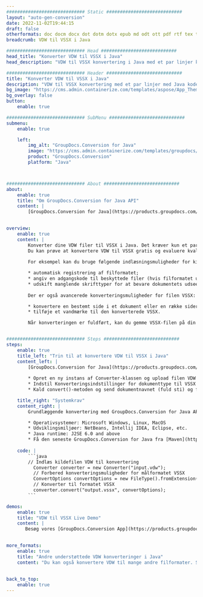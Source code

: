 ```yaml
---
############################# Static ############################
layout: "auto-gen-conversion"
date: 2022-11-02T19:44:15
draft: false
otherformats: doc docm docx dot dotm dotx epub md odt ott pdf rtf tex txt vdx vsdm vsdx vssm vssx vstm vstx vsx vtx xps
breadcrumb: VDW til VSSX i Java

############################# Head ############################
head_title: "Konverter VDW til VSSX i Java"
head_description: "VDW til VSSX konvertering i Java med et par linjer kode. Konverter over 160 filformater ved hjælp af GroupDocs dokumentkonverterings-API for Java"

############################# Header ############################
title: "Konverter VDW til VSSX i Java"
description: "VDW til VSSX konvertering med et par linjer med Java kode"
bg_image: "https://cms.admin.containerize.com/templates/aspose/App_Themes/V3/images/bg/header1.png"
bg_overlay: false
button:
    enable: true

############################# SubMenu ############################
submenu:
    enable: true

    left:
        img_alt: "GroupDocs.Conversion for Java"
        image: "https://cms.admin.containerize.com/templates/groupdocs/images/product-logos/90x90-noborder/groupdocs-conversion-java.png"
        product: "GroupDocs.Conversion"
        platform: "Java"



############################# About ############################
about:
    enable: true
    title: "Om GroupDocs.Conversion for Java API"
    content: |
        [GroupDocs.Conversion for Java](https://products.groupdocs.com/conversion/java/) er en avanceret filformatkonverterings-API til konvertering mellem populære billed- og dokumentformater såsom Microsoft Office, OpenDocument, PDF, HTML, e-mail, CAD. og meget mere med blot et par linjer kode. Den native API registrerer automatisk formaterne af de originale dokumenter og tilbyder mange muligheder for at tilpasse de konverterede dokumenter. Sammen med funktionen til at udtrække information fra et dokument, understøtter den også caching af konverteringsresultaterne til den lokale disk som standard. Enhver form for cachelagring kan dog understøttes ved at implementere de passende grænseflader - Amazon S3, Dropbox, Google Drive, Windows Azure, Reddis eller andre.
    

overview:
    enable: true
    content: |
        Konverter dine VDW filer til VSSX i Java. Det kræver kun et par linjer med Java kode på enhver platform efter eget valg, såsom Windows, Linux, macOS.
        Du kan prøve at konvertere VDW til VSSX gratis og evaluere kvaliteten af ​​konverteringsresultaterne. Sammen med simple filkonverteringsscripts kan du prøve mere sofistikerede muligheder for at indlæse VDW-kildefilen og gemme VSSX-outputtet. 
        
        For eksempel kan du bruge følgende indlæsningsmuligheder for kilden VDW:

        * automatisk registrering af filformatet;
        * angiv en adgangskode til beskyttede filer (hvis filformatet understøtter det);
        * udskift manglende skrifttyper for at bevare dokumentets udseende.
        
        Der er også avancerede konverteringsmuligheder for filen VSSX:

        * konvertere en bestemt side i et dokument eller en række sider;
        * tilføje et vandmærke til den konverterede VSSX.

        Når konverteringen er fuldført, kan du gemme VSSX-filen på din lokale filsti eller på et tredjepartslager såsom FTP, Amazon S3, Google Drive, Dropbox osv. Bemærk venligst - for at konvertere VDW til VSSX, behøver du ikke installere yderligere software, såsom MS Office, Open Office, Adobe Acrobat Reader osv.


############################# Steps ############################
steps:
    enable: true
    title_left: "Trin til at konvertere VDW til VSSX i Java"
    content_left: |
        [GroupDocs.Conversion for Java](https://products.groupdocs.com/conversion/java/) giver udviklere mulighed for nemt at konvertere VDW fil til VSSX med et par linjer kode.
        
        * Opret en ny instans af Converter-klassen og upload filen VDW med den fulde sti
        * Indstil Konverteringsindstillinger for dokumenttype til VSSX
        * Kald convert()-metoden og send dokumentnavnet (fuld sti) og formatet (VSSX) som en parameter

    title_right: "Systemkrav"
    content_right: |
        Grundlæggende konvertering med GroupDocs.Conversion for Java API kan udføres med blot et par linjer kode. Vores API'er understøttes på alle større platforme og operativsystemer. Før du udfører koden nedenfor, skal du sørge for, at du har følgende forudsætninger installeret på dit system.

        * Operativsystemer: Microsoft Windows, Linux, MacOS
        * Udviklingsmiljøer: NetBeans, Intellij IDEA, Eclipse, etc.
        * Java runtime: J2SE 6.0 and above
        * Få den seneste GroupDocs.Conversion for Java fra [Maven](https://repository.groupdocs.com/webapp/#/artifacts/browse/tree/General/repo/com/groupdocs/groupdocs-conversion)
         
    code: |
        ```java    
        // Indlæs kildefilen VDW til konvertering
          Converter converter = new Converter("input.vdw");
          // Forbered konverteringsmuligheder for målformatet VSSX
          ConvertOptions convertOptions = new FileType().fromExtension("vssx").getConvertOptions();
          // Konverter til formatet VSSX
          converter.convert("output.vssx", convertOptions);
        ```

demos:
    enable: true
    title: "VDW til VSSX Live Demo"
    content: |
       Besøg vores [GroupDocs.Conversion App](https://products.groupdocs.app/conversion/family) websted, og prøv VDW til VSSX konvertering nu. Den gratis demo har følgende fordele
          

more_formats:
    enable: true
    title: "Andre understøttede VDW konverteringer i Java"
    content: "Du kan også konvertere VDW til mange andre filformater. Se venligst listen nedenfor."
       
       
back_to_top:
    enable: true
---
```

